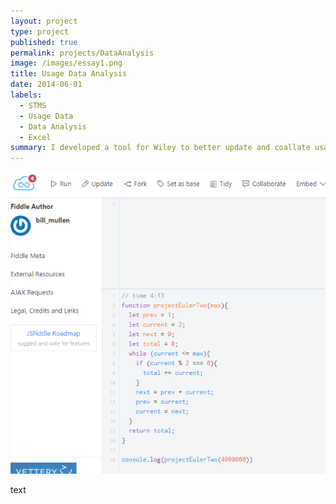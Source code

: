 ```yaml
---
layout: project
type: project
published: true
permalink: projects/DataAnalysis
image: /images/essay1.png
title: Usage Data Analysis
date: 2014-06-01
labels:
  - STMS
  - Usage Data
  - Data Analysis
  - Excel
summary: I developed a tool for Wiley to better update and coallate usage data from multiple sources.
---
```


<img class="ui medium right floated rounded image" src="/images/essay1.png">

text
